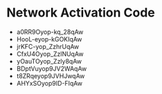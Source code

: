 # Network Activation Code
* a0RR9Oyop-kq_28qAw
* HooL-eyop-kGOKIqAw
* jrKFC-yop_ZzhrUqAw
* CfxU4Oyop_ZzlNUqAw
* yOauTOyop_Zzly8qAw
* BDptVuyop9JV2WAqAw
* t8ZRqeyop9JVHJwqAw
* AHYxSOyop9ID-FIqAw